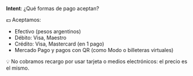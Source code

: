 **Intent**: ¿Qué formas de pago aceptan?

💵 Aceptamos:  
- Efectivo (pesos argentinos)  
- Débito: Visa, Maestro  
- Crédito: Visa, Mastercard (en 1 pago)  
- Mercado Pago y pagos con QR (como Modo o billeteras virtuales)  

💡 No cobramos recargo por usar tarjeta o medios electrónicos: el precio es el mismo.